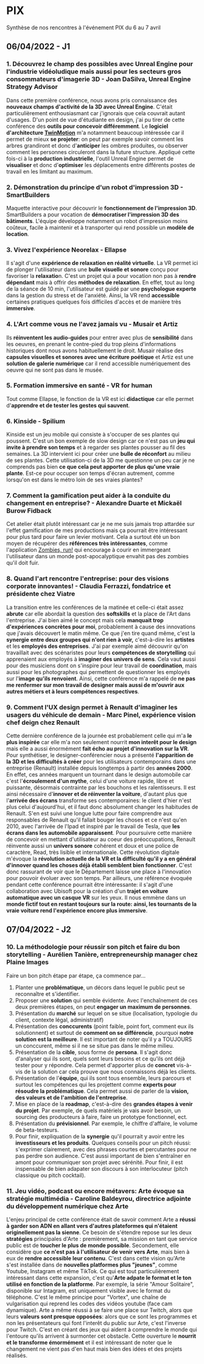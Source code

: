 # PIX
Synthèse de nos rencontres à l'événement PIX du 6 au 7 avril

## 06/04/2022 - J1

### 1. Découvrez le champ des possibles avec Unreal Engine pour l'industrie vidéoludique mais aussi pour les secteurs gros consommateurs d'imagerie 3D - Joan DaSilva, Unreal Engine Strategy Advisor

Dans cette première conférence, nous avons pris connaissance des **nouveaux champs d'activité de la 3D avec Unreal Engine**. C'était particulièrement enthousiasmant car j'ignorais que cela couvrait autant d'usages. D'un point de vue d'étudiante en design, j'ai pu tirer de cette conférence des **outils pour concevoir différemment**. Le **logiciel d'architecture [TwinMotion](https://www.twinmotion.com/)** m'a notamment beaucoup intéressée car il permet de mieux **se projeter**: on peut par exemple savoir comment les arbres grandiront et donc d'**anticiper** les ombres produites, ou observer comment les personnes circuleront dans la future structure. Appliqué cette fois-ci à la **production industrielle**, l'outil Unreal Engine permet de **visualiser** et donc d'**optimiser** les déplacements entre différents postes de travail en les limitant au maximum. 

### 2. Démonstration du principe d'un robot d'impression 3D - SmartBuilders

Maquette interactive pour découvrir le **fonctionnement de l'impression 3D**. SmartBuilders a pour vocation de **démocratiser l'impression 3D des bâtiments**. L'équipe développe notamment un robot d'impression moins coûteux, facile à maintenir et à transporter qui rend possible un **modèle de location**.

### 3. Vivez l'expérience Neorelax - Ellapse

Il s'agit d'une **expérience de relaxation en réalité virtuelle**. La VR permet ici de plonger l'utilisateur dans une **bulle visuelle et sonore** conçu pour favoriser la **relaxatio**n. C'est un projet qui a pour vocation non pas à **rendre dépendant** mais à offrir des **méthodes de relaxation**. En effet, tout au long de la séance de 10 min, l'utilisateur est guidé par une **psychologue experte** dans la gestion du stress et de l'anxiété. Ainsi, la VR rend **accessible** certaines pratiques quelques fois difficiles d'accès et de manière très **immersive**.

### 4. L'Art comme vous ne l'avez jamais vu - Musair et Artiz

Ils **réinventent les audio-guides** pour entrer avec plus de **sensibilité** dans les oeuvres, en prenant le contre-pied du trop pleins d'informations historiques dont nous avons habituellement le droit. Musair réalise des **capsules visuelles et sonores avec une écriture poétique** et Artiz est une **solution de galerie numérique** car il rend accessible numériquement des oeuvre qui ne sont pas dans le musée.

### 5. Formation immersive en santé - VR for human

Tout comme Ellapse, le fonction de la VR est ici **didactique** car elle permet d'**apprendre et de tester les gestes qui sauvent**. 

### 6. Kinside - Spilium

Kinside est un jeu mobile qui consiste à s'occuper de ses plantes qui poussent. C'est un bon exemple de slow design car ce n'est pas un **jeu qui invite à prendre son temps** et à regarder ses plantes pousser au fil des semaines. La 3D intervient ici pour créer une **bulle de réconfort** au milieu de ses plantes. Cette utilisation-ci de la 3D me questionne un peu car je ne comprends pas bien **ce que cela peut apporter de plus qu'une vraie plante**. Est-ce pour occuper son temps d'écran autrement, comme lorsqu'on est dans le métro loin de ses vraies plantes?  

### 7. Comment la gamification peut aider à la conduite du changement en entreprise? - Alexandre Duarte et Mickaël Burow Fidback

Cet atelier était plutôt intéressant car je ne me suis jamais trop attardée sur l'effet gamification de mes productions mais ça pourrait être intéressant pour plus tard pour faire un levier motivant. Cela a surtout été un bon moyen de récupérer des **références très intéressantes**, comme l'application [Zombies, run!](https://apps.apple.com/us/app/zombies-run/id503519713) qui encourage à courir en immergeant l'utilisateur dans un monde post-apocalyptique envahit pas des zombies qu'il doit fuir. 

### 8. Quand l'art rencontre l'entreprise: pour des visions corporate innovantes! - Claudia Ferrazzi, fondatrice et présidente chez Viatre

La transition entre les conférences de la matinée et celle-ci était assez **abrute** car elle abordait la question des **softskills** et la place de l'Art dans l'entreprise. J'ai bien aimé le concept mais cela **manquait trop d'expériences concrètes pour moi**, probablement à cause des innovations que j'avais découvert le matin même. Ce que j'en tire quand même, c'est la **synergie entre deux groupes qui n'ont rien à voir,** c'est-à-dire les **artistes** et les **employés des entreprises**. J'ai par exemple aimé découvrir qu'on travaillait avec des scénaristes pour leurs **compétences de storytelling** qui apprenaient aux employés à **imaginer des univers de sens**. Cela vaut aussi pour des musiciens dont on s'inspire pour leur travail de **coordination**, mais aussi pour les photographes qui permettent de questionner les employés sur l'**image qu'ils renvoient**. Ainsi, cette conférence m'a rappelé de **ne pas me renfermer sur mon travail de designer mais aussi de m'ouvrir aux autres métiers et à leurs compétences respectives**.

### 9. Comment l'UX design permet à Renault d'imaginer les usagers du véhicule de demain - Marc Pinel, expérience vision chef deign chez Renault

Cette dernière conférence de la journée est probablement celle qui m'a **le plus inspirée** car elle m'a non seulement nourrit **mon interêt pour le design** mais elle a aussi énormément **fait écho au projet d'innovation sur la VR**. Pour synthétiser, le designer-conférencier nous a présenté **l'apparition de la 3D et les difficultés à créer** pour les utilisateurs contemporains dans une entreprise (Renault) installée depuis longtemps à partir des **années 2000**. En effet, ces années marquent un tournant dans le design automobile car c'est l'**écroulement d'un mythe**, celui d'une voiture rapide, libre et puissante, désormais contrainte par les bouchons et les ralentisseurs. Il est ainsi nécessaire d'**innover et de réinventer la voiture**, d'autant plus que l'**arrivée des écrans** transforme ses contemporaines: le client d'hier n'est plus celui d'aujourd'hui, et il faut donc absolument changer les habitudes de Renault. S'en est suivi une longue lutte pour faire comprendre aux responsables de Renault qu'il fallait bouger les choses et ce n'est qu'en 2010, avec l'arrivée de l'Ipad et inspiré par le travail de Tesla, que **les écrans dans les automobile apparaissent**. Pour poursuivre cette manière de concevoir en mettant d'utilisateur au coeur des préoccupations, Renault réinvente aussi un **univers sonore** cohérent et doux et une police de caractère, Read, très lisible et internationale. Cette révolution digitale m'évoque la **révolution actuelle de la VR et la difficulté qu'il y a en général d'innover quand les choses déjà établi semblent bien fonctionner**. C'est donc rassurant de voir que le Département laisse une place à l'innovation pour pouvoir évoluer avec son temps. Par ailleurs, une référence évoquée pendant cette conférence pourrait être intéressante: il s'agit d'une collaboration avec Ubisoft pour la création d'un **trajet en voiture automatique avec un casque VR** sur les yeux. Il nous emmène dans un **monde fictif tout en restant toujours sur la route: ainsi, les tournants de la vraie voiture rend l'expérience encore plus immersive**. 

## 07/04/2022 - J2

### 10. La méthodologie pour réussir son pitch et faire du bon storytelling - Aurélien Tanière, entrepreneurship manager chez Plaine Images

Faire un bon pitch étape par étape, ça commence par...
1. Planter une **problématique**, un décors dans lequel le public peut se reconnaître et s'identifier. 
2. Proposer une **solution** qui semble évidente. Avec l'enchaînement de ces deux premières étapes, on peut **engager un maximum de personnes**.
3. Présentation du **marché** sur lequel on se situe (localisation, typologie du client, contexte légal, administratif)
4. Présentation des **conccurents** (point faible, point fort, comment eux ils solutionnent) et surtout de **comment on se différencie**, pourquoi **notre solution est la meilleure**. Il est important de noter qu'il y a TOUJOURS un conccurent, même si il ne se situe pas dans le même milieu.
5. Présentation de la **cible**, sous forme de **persona**. Il s'agit donc d'analyser qui ils sont, quels sont leurs besoins et ce qu'ils ont déjà tester pour y répondre. Cela permet d'apporter plus de **concret** vis-à-vis de la solution car cela prouve que nous connaissons déjà les clients. 
6. Présentation de l'**équipe**, qui ils sont tous ensemble, leurs parcours et surtout les compétences qui les projettent comme **experts pour résoudre la problématique**. Cela permet aussi de parler de la **vision, des valeurs et de l'ambition de l'entreprise**.
7. Mise en place de la **roadmap**, c'est-à-dire des **grandes étapes à venir du projet**. Par exemple, de quels matériels je vais avoir besoin, un sourcing des producteurs à faire, faire un prototype fonctionnel, ect.
8. Présentation du **prévisionnel**. Par exemple, le chiffre d'affaire, le volume de beta-testeurs.
9. Pour finir, expliquation de la **synergie** qu'il pourrait y avoir entre les **investisseurs et les produits**.
Quelques conseils pour un pitch réussi: s'exprimer clairement, avec des phrases courtes et percutantes pour ne pas perdre son audience. C'est aussi important de bien s'entraîner en amont pour communiquer son projet avec sérénité. Pour finir, il est inspensable de bien adapater son discours à son interlocuteur (pitch classique ou pitch cocktail).

### 11. Jeu vidéo, podcast ou encore métavers: Arte évoque sa stratégie multimédia - Caroline Baldeyrou, directrice adjointe du développement numérique chez Arte

L'enjeu principal de cette conférence était de savoir comment Arte a **réussi à garder son ADN en allant vers d'autres plateformes qui n'étaient originellement pas la sienne**. Ce besoin de s'étendre repose sur les deux **stratégies** principales d'Arte : premièrement, sa mission en tant que service public est de **toucher le plus de monde possible**. Secondement, elle considère que **ce n'est pas à l'utilisateur de venir vers Arte**, mais bien à eux de **rendre accessible leur contenu**. C'est dans cette vision qu'Arte s'est installée dans de **nouvelles platformes plus "jeunes"**, comme Youtube, Instagram et même TikTok. Ce qui est tout particulièrement intéressant dans cette expansion, c'est qu'**Arte adpate le format et le ton utilisé en fonction de la platforme**. Par exemple, la série "Amour Solitaire", disponible sur Intagram, est uniquement visible avec le format du téléphone. C'est le même principe pour "Vortex", une chaîne de vulgarisation qui reprend les codes des vidéos youtube (face cam dynamique). Arte a même réussi à se faire une place sur Twitch, alors que leurs **valeurs sont presque opposées**: alors que ce sont les programmes et non les présentateurs qui font l'interêt du public sur Arte, c'est l'inverse pour Twitch. C'est en créant des jeux qui aident à comprendre le monde qui l'entoure qu'ils arrivent à surmonter cet obstacle. Cette ouverture le **nourrit et le transforme émormément** et il est intéressant de noter que le changement ne vient pas d'en haut mais bien des idées et des projets réalisés.  




